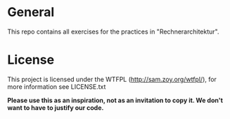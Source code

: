 General
=========

This repo contains all exercises for the practices in "Rechnerarchitektur".

License
=======

This project is licensed under the WTFPL (<http://sam.zoy.org/wtfpl/>), for more information see LICENSE.txt

**Please use this as an inspiration, not as an invitation to copy it. We don't want to have to justify our code.**
